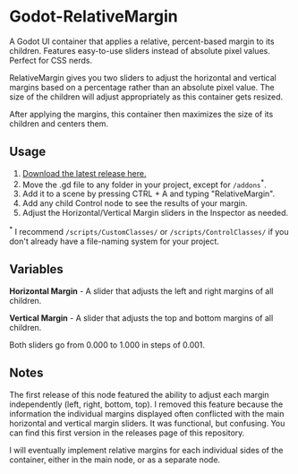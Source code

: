 # Godot-RelativeMargin
A Godot UI container that applies a relative, percent-based margin to its children. Features easy-to-use sliders instead of absolute pixel values. Perfect for CSS nerds.

RelativeMargin gives you two sliders to adjust the horizontal and vertical margins based on a percentage rather than an absolute pixel value. The size of the children will adjust appropriately as this container gets resized.

After applying the margins, this container then maximizes the size of its children and centers them.

## Usage
1. [Download the latest release here.](https://github.com/DeerTears/Godot-RelativeMargin/releases)
2. Move the .gd file to any folder in your project, except for `/addons`<sup>*</sup>.  
3. Add it to a scene by pressing CTRL + A and typing "RelativeMargin".
4. Add any child Control node to see the results of your margin.
5. Adjust the Horizontal/Vertical Margin sliders in the Inspector as needed.

<sup>*</sup> I recommend `/scripts/CustomClasses/` or `/scripts/ControlClasses/` if you don't already have a file-naming system for your project.
## Variables
**Horizontal Margin** - A slider that adjusts the left and right margins of all children.  

**Vertical Margin** - A slider that adjusts the top and bottom margins of all children.  

Both sliders go from 0.000 to 1.000 in steps of 0.001.

## Notes

The first release of this node featured the ability to adjust each margin independently (left, right, bottom, top). I removed this feature because the information the individual margins displayed often conflicted with the main horizontal and vertical margin sliders. It was functional, but confusing. You can find this first version in the releases page of this repository.

I will eventually implement relative margins for each individual sides of the container, either in the main node, or as a separate node.
